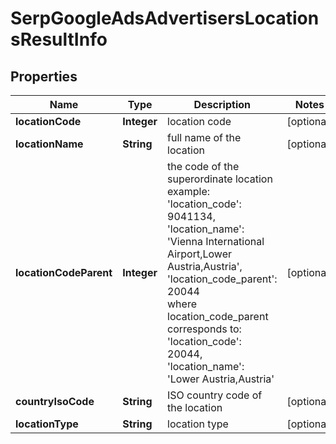 # SerpGoogleAdsAdvertisersLocationsResultInfo


## Properties

| Name | Type | Description | Notes |
|------------ | ------------- | ------------- | -------------|
**locationCode** | **Integer** | location code |[optional]|
**locationName** | **String** | full name of the location |[optional]|
**locationCodeParent** | **Integer** | the code of the superordinate location<br>example:<br>'location_code': 9041134,<br>'location_name': 'Vienna International Airport,Lower Austria,Austria',<br>'location_code_parent': 20044<br>where location_code_parent corresponds to:<br>'location_code': 20044,<br>'location_name': 'Lower Austria,Austria' |[optional]|
**countryIsoCode** | **String** | ISO country code of the location |[optional]|
**locationType** | **String** | location type |[optional]|